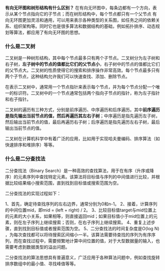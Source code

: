 **有向无环图和树形结构有什么区别？**
在有向无环图中，每条边都有一个方向，表示从某个节点指向它的子节点；而在树形结构中，每个节点都只有一个父节点
有向无环图更加灵活和通用，可以用来表示各种类型的关系图，如任务之间的依赖关系、组织架构等。同时它也是很多算法和数据结构的基础，例如拓扑排序、动态规划等算法，都应用了有向无环图的思想。

### **什么是二叉树**

二叉树是一种树形结构，其中每个节点最多只有两个子节点。二叉树分为左子树和右子树，**左子树中的节点的值都比它们的父节点小**，右子树中的节点的值都比它们的父节点大。二叉树的性质使得它的搜索和排序操作非常高效。每个节点最多只有两个子节点，这种结构允许我们可以快速查找、添加、删除节点。

在表示二叉树中，通常用一个节点指针来表示每个节点，并为每个节点分配一个唯一的标识符。二叉树中的一个节点通常包括两个指向子节点的指针，称为左子指针和右子指针。

二叉树的遍历有三种方式，分别是前序遍历、中序遍历和后序遍历。其中**前序遍历是指先输出当前节点的值，然后再遍历其左右子树**；中序遍历是指先遍历左子树，然后输出当前节点的值，最后再遍历右子树；后序遍历是指先遍历左右子树，最后输出当前节点的值。

二叉树在计算机科学中有着广泛的应用，比如用于实现哈夫曼编码、排序算法（如快速排序和堆排序）等等。

### **什么是二分查找法**

二分查找法（Binary Search）是一种高效的查找算法，用于在有序（升序或降序）的元素序列中查找特定元素。该算法将目标值与序列的中间值进行比较，并根据比较结果缩小搜索范围，直到找到目标值或搜索范围为空。

二分查找法的实现过程如下：

1、首先，确定待查找序列的左右边界，通常分别为0和n-1。
2、接着，计算序列的中间位置mid，即mid = (left + right) / 2。
3、比较目标值target与mid位置上的元素的大小关系，如果相等，则直接返回mid；如果目标值小于mid位置上的元素，则在左子序列上继续搜索；否则，在右子序列上继续搜索。
4、重复上述步骤，直到找到目标值或者搜索范围为空。
5、二分查找法的时间复杂度是O(log N)
，为每次查找都可以将待搜索区间缩小一半。该算法需要待查找的序列为有序序列，而在查找过程中，需要频繁地计算中间位置的值，对于大型数据量的输入，也需要考虑到数据类型的溢出问题。

二分查找法的算法思想具有普遍意义，广泛应用于各种算法问题中，例如查找旋转排序数组中的最小值、寻找峰值等等。

